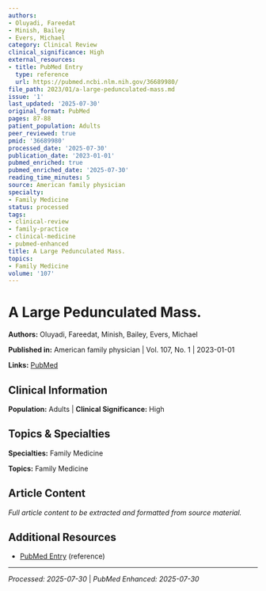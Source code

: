 ```yaml
---
authors:
- Oluyadi, Fareedat
- Minish, Bailey
- Evers, Michael
category: Clinical Review
clinical_significance: High
external_resources:
- title: PubMed Entry
  type: reference
  url: https://pubmed.ncbi.nlm.nih.gov/36689980/
file_path: 2023/01/a-large-pedunculated-mass.md
issue: '1'
last_updated: '2025-07-30'
original_format: PubMed
pages: 87-88
patient_population: Adults
peer_reviewed: true
pmid: '36689980'
processed_date: '2025-07-30'
publication_date: '2023-01-01'
pubmed_enriched: true
pubmed_enriched_date: '2025-07-30'
reading_time_minutes: 5
source: American family physician
specialty:
- Family Medicine
status: processed
tags:
- clinical-review
- family-practice
- clinical-medicine
- pubmed-enhanced
title: A Large Pedunculated Mass.
topics:
- Family Medicine
volume: '107'
---
```


# A Large Pedunculated Mass.

**Authors:** Oluyadi, Fareedat, Minish, Bailey, Evers, Michael

**Published in:** American family physician | Vol. 107, No. 1 | 2023-01-01

**Links:** [PubMed](https://pubmed.ncbi.nlm.nih.gov/36689980/)

## Clinical Information

**Population:** Adults | **Clinical Significance:** High

## Topics & Specialties

**Specialties:** Family Medicine

**Topics:** Family Medicine

## Article Content

*Full article content to be extracted and formatted from source material.*

## Additional Resources

- [PubMed Entry](https://pubmed.ncbi.nlm.nih.gov/36689980/) (reference)

---

*Processed: 2025-07-30* | *PubMed Enhanced: 2025-07-30*
